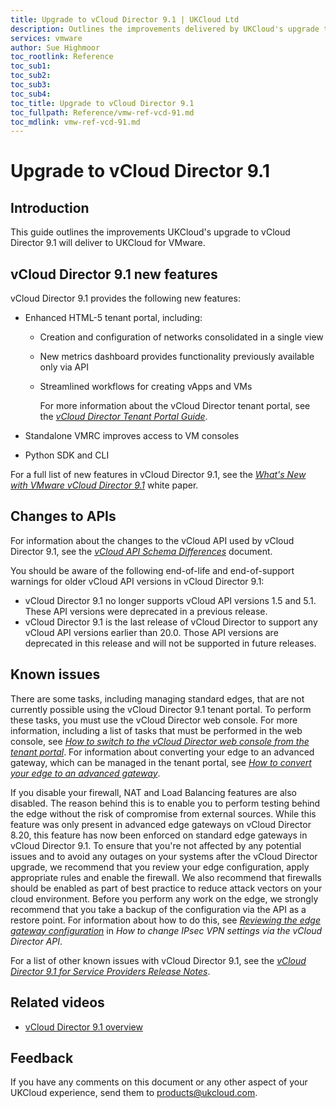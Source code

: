 ```yaml
---
title: Upgrade to vCloud Director 9.1 | UKCloud Ltd
description: Outlines the improvements delivered by UKCloud's upgrade to vCloud Director 9.1
services: vmware
author: Sue Highmoor
toc_rootlink: Reference
toc_sub1: 
toc_sub2:
toc_sub3:
toc_sub4:
toc_title: Upgrade to vCloud Director 9.1
toc_fullpath: Reference/vmw-ref-vcd-91.md
toc_mdlink: vmw-ref-vcd-91.md
---
```


# Upgrade to vCloud Director 9.1

## Introduction

This guide outlines the improvements UKCloud's upgrade to vCloud Director 9.1 will deliver to UKCloud for VMware.

## vCloud Director 9.1 new features

vCloud Director 9.1 provides the following new features:

- Enhanced HTML-5 tenant portal, including:

  - Creation and configuration of networks consolidated in a single view
  - New metrics dashboard provides functionality previously available only via API
  - Streamlined workflows for creating vApps and VMs

    For more information about the vCloud Director tenant portal, see the [*vCloud Director Tenant Portal Guide*](https://docs.vmware.com/en/vCloud-Director/9.1/com.vmware.vcloud.tenantportal.doc/GUID-74C9E10D-9197-43B0-B469-126FFBCB5121.html).

- Standalone VMRC improves access to VM consoles

- Python SDK and CLI

For a full list of new features in vCloud Director 9.1, see the [*What's New with VMware vCloud Director 9.1*](https://blogs.vmware.com/vcloud/files/2018/03/vcd91newfeatureswp.pdf) white paper.

## Changes to APIs

For information about the changes to the vCloud API used by vCloud Director 9.1, see the [*vCloud API Schema Differences*](https://code.vmware.com/apis/287/vcloud#/doc/diff/index.html) document.

You should be aware of the following end-of-life and end-of-support warnings for older vCloud API versions in vCloud Director 9.1:

- vCloud Director 9.1 no longer supports vCloud API versions 1.5 and 5.1. These API versions were deprecated in a previous release.
- vCloud Director 9.1 is the last release of vCloud Director to support any vCloud API versions earlier than 20.0. Those API versions are deprecated in this release and will not be supported in future releases.

## Known issues

There are some tasks, including managing standard edges, that are not currently possible using the vCloud Director 9.1 tenant portal. To perform these tasks, you must use the vCloud Director web console. For more information, including a list of tasks that must be performed in the web console, see [*How to switch to the vCloud Director web console from the tenant portal*](vmw-how-switch-web-console.md). For information about converting your edge to an advanced gateway, which can be managed in the tenant portal, see [*How to convert your edge to an advanced gateway*](vmw-how-convert-edge.md).

If you disable your firewall, NAT and Load Balancing features are also disabled. The reason behind this is to enable you to perform testing behind the edge without the risk of compromise from external sources. While this feature was only present in advanced edge gateways on vCloud Director 8.20, this feature has now been enforced on standard edge gateways in vCloud Director 9.1. To ensure that you're not affected by any potential issues and to avoid any outages on your systems after the vCloud Director upgrade, we recommend that you review your edge configuration, apply appropriate rules and enable the firewall. We also recommend that firewalls should be enabled as part of best practice to reduce attack vectors on your cloud environment. Before you perform any work on the edge, we strongly recommend that you take a backup of the configuration via the API as a restore point. For information about how to do this, see [*Reviewing the edge gateway configuration*](https://docs.ukcloud.com/articles/vmware/vmw-how-change-ipsec-vpn-api.html#reviewing-the-edge-gateway-configuration) in *How to change IPsec VPN settings via the vCloud Director API*.

For a list of other known issues with vCloud Director 9.1, see the [*vCloud Director 9.1 for Service Providers Release Notes*](https://docs.vmware.com/en/vCloud-Director/9.1/rn/rel_notes_vcloud_director_91.html#knownissues).

## Related videos

- [vCloud Director 9.1 overview](https://vimeo.com/296027011)

## Feedback

If you have any comments on this document or any other aspect of your UKCloud experience, send them to <products@ukcloud.com>.
